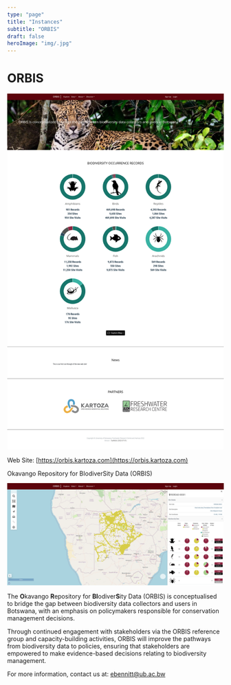 ```yaml
---
type: "page"
title: "Instances"
subtitle: "ORBIS"
draft: false
heroImage: "img/.jpg"
---
```

# ORBIS

![ORBIS](img/ORBIS1.png)

Web Site: [https://orbis.kartoza.com](https://orbis.kartoza.com)

Okavango Repository for BIodiverSity Data (ORBIS)

![ORBIS](img/ORBIS.png)

The **O**kavango **R**epository for **BI**odiver**S**ity Data (ORBIS) is conceptualised to bridge the gap between biodiversity data collectors and users in Botswana, with an emphasis on policymakers responsible for conservation management decisions.

Through continued engagement with stakeholders via the ORBIS reference group and capacity-building activities, ORBIS will improve the pathways from biodiversity data to policies, ensuring that stakeholders are empowered to make evidence-based decisions relating to biodiversity management.

For more information, contact us at: ebennitt@ub.ac.bw
